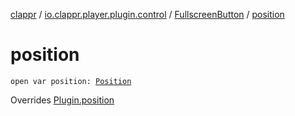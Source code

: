 [clappr](../../index.md) / [io.clappr.player.plugin.control](../index.md) / [FullscreenButton](index.md) / [position](./position.md)

# position

`open var position: `[`Position`](../-media-control/-plugin/-position/index.md)

Overrides [Plugin.position](../-media-control/-plugin/position.md)

